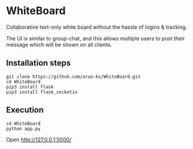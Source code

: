 # WhiteBoard
Collaborative text-only white board without the hassle of logins & tracking.

The UI is similar to group-chat, and this allows multiple users to post their message which will be shown on all clients.


## Installation steps

```
git clone https://github.com/arun-ks/WhiteBoard.git
cd WhiteBoard
pip3 install flask
pip3 install flask_socketio
```

## Execution

```
cd WhiteBoard
python app.py
```

Open http://127.0.0.1:5000/ 

